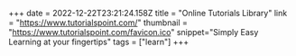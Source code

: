 +++
date = 2022-12-22T23:21:24.158Z
title = "Online Tutorials Library"
link = "https://www.tutorialspoint.com/"
thumbnail = "https://www.tutorialspoint.com/favicon.ico"
snippet="Simply Easy Learning at your fingertips"
tags = ["learn"]
+++

